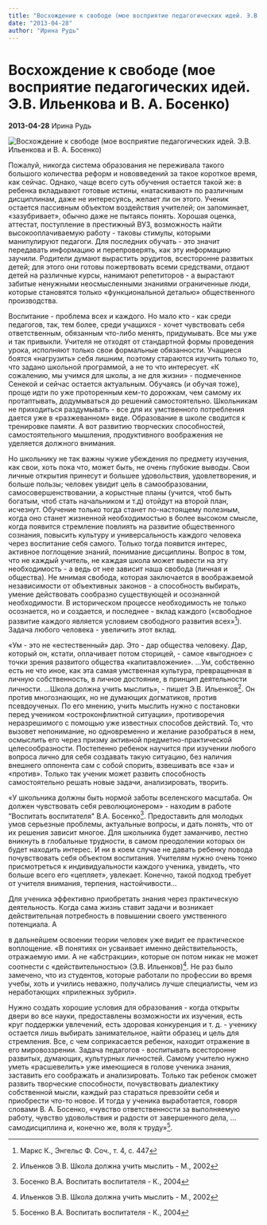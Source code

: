 ```yaml
---
title: "Восхождение к свободе (мое восприятие педагогических идей. Э.В. Ильенкова и В. А. Босенко)"
date: "2013-04-28"
author: "Ирина Рудь"
---
```


# Восхождение к свободе (мое восприятие педагогических идей. Э.В. Ильенкова и В. А. Босенко)

**2013-04-28** Ирина Рудь

![Восхождение к свободе (мое восприятие педагогических идей. Э.В. Ильенкова и В. А. Босенко)](https://encrypted-tbn3.gstatic.com/images?q=tbn:ANd9GcTlxJ3Olp-aP89DJHiu6kgCv47h8quiiOhj8B4r1btJA_WpryHKGA)

Пожалуй, никогда система образования не переживала такого большого количества реформ и нововведений за такое короткое время, как сейчас. Однако, чаще всего суть обучения остается такой же: в ребенка вкладывают готовые истины, «натаскивают» по различным дисциплинам, даже не интересуясь, желает ли он этого. Ученик остается пассивным объектом воздействия учителей; он запоминает, «зазубривает», обычно даже не пытаясь понять. Хорошая оценка, аттестат, поступление в престижный ВУЗ, возможность найти высокооплачиваемую работу - таковы стимулы, которыми манипулируют педагоги. Для последних обучать - это значит передавать информацию и перепроверять, как эту информацию заучили. Родители думают вырастить эрудитов, всесторонне развитых детей; для этого они готовы пожертвовать всеми средствами, отдают детей на различные курсы, нанимают репетиторов - а вырастают забитые ненужными неосмысленными знаниями ограниченные люди, которые становятся только «функциональной деталью» общественного производства.

Воспитание - проблема всех и каждого. Но мало кто - как среди педагогов, так, тем более, среди учащихся - хочет чувствовать себя ответственным, обязанным что-либо менять, придумывать. Все мы уже и так привыкли. Учителя не отходят от стандартной формы проведения урока, исполняют только свои формальные обязанности. Учащиеся боятся «нагрузить» себя лишним, поэтому стараются изучить только то, что задано школьной программой, а не то что интересует. «К сожалению, мы учимся для школы, а не для жизни» - подмеченное Сенекой и сейчас остается актуальным. Обучаясь (и обучая тоже), проще идти по уже проторенным кем-то дорожкам, чем самому их протаптывать, додумываться до решений самостоятельно. Школьникам не приходиться раздумывать - все для их умственного потребления дается уже в «разжеванном» виде. Образование в школе сводится к тренировке памяти. А вот развитию творческих способностей, самостоятельного мышления, продуктивного воображения не уделяется должного внимания.

Но школьнику не так важны чужие убеждения по предмету изучения, как свои, хоть пока что, может быть, не очень глубокие выводы. Свои личные открытия принесут и большее удовольствия, удовлетворения, и больше пользы; человек увидит цель в самообразовании, самосовершенствовании, а корыстные планы (учится, чтоб быть богатым, чтоб стать начальником и т.д) отойдут на второй план, исчезнут. Обучение только тогда станет по-настоящему полезным, когда оно станет жизненной необходимостью в более высоком смысле, когда появится стремление повлиять на развитие общественного сознания, повысить культуру и универсальность каждого человека через воспитание себя самого. Только тогда появится интерес, активное поглощение знаний, понимание дисциплины. Вопрос в том, что не каждый учитель, не каждая школа может вывести на эту необходимость - а ведь от нее зависит наша свобода (личная и общества). Не мнимая свобода, которая заключается в воображаемой независимости от объективных законов - а способность выбирать, умение действовать сообразно существующей и осознанной необходимости. В историческом процессе необходимость не только осознается, но и создается, и последнее - вклад каждого («свободное развитие каждого является условием свободного развития всех»[^1]). Задача любого человека - увеличить этот вклад.

«Ум - это не «естественный» дар. Это - дар общества человеку. Дар, который он, кстати, оплачивает потом сторицей, - самое «выгодное» с точки зрения развитого общества «капитавложение». ...Ум, собственно есть не что иное, как эта самая умственная культура, превращенная в личную собственность, в личное достояние, в принцип деятельности личности. ...Школа должна учить мыслить», - пишет Э.В. Ильенков[^2]. Он против многознающих, но не думающих догматиков, против псевдоученых. По его мнению, учить мыслить нужно с постановки перед учеником «остроконфликтной ситуации», противоречия неразрешимого с помощью уже известных способов действий. То, что вызовет непонимание, но одновременно и желание разобраться в нем, осмыслить его через призму активной предметно-практической целесообразности. Постепенно ребенок научится при изучении любого вопроса лично для себя создавать такую ситуацию, без наличия внешнего оппонента сам с собой спорить, взвешивать все «за» и «против». Только так ученик может развить способность самостоятельно решать новые задачи, анализировать, творить.

«У школьника должны быть нормой заботы вселенского масштаба. Он должен чувствовать себя революционером» - находим в работе "Воспитать воспитателя" В.А. Босенко[^3]. Предоставить для молодых умов серьезные проблемы, актуальные вопросы, и дать понять, что от их решения зависит многое. Для школьника будет заманчиво, лестно вникнуть в глобальные трудности, в самом преодолении которых он будет находить интерес. И ни в коем случае не давать ребенку повода почувствовать себя объектом воспитания. Учителям нужно очень тонко присмотреться к индивидуальности каждого ученика, увидеть, что больше всего его «цепляет», увлекает. Конечно, такой подход требует от учителя внимания, терпения, настойчивости...

Для ученика эффективно приобретать знания через практическую деятельность. Когда сама жизнь ставит задачи и возникает действительная потребность в повышении своего умственного потенциала. А

в дальнейшем освоении теории человек уже видит ее практическое воплощение. «В понятиях он усваивает именно действительность, отражаемую ими. А не «абстракции», которые он потом никак не может соотнести с «действительностью» (Э.В. Ильенков)[^2]. Не раз было замечено, что из студентов, которые работали по профессии во время учебы, хоть и учились неважно, получались лучше специалисты, чем из неработающих «прилежных зубрил».

Нужно создать хорошие условия для образования - когда открыты двери во все науки, предоставлены возможности их изучения, есть круг поддержки увлечений, есть здоровая конкуренция и т. д. - ученику остается лишь выбирать занимательное, найти образец и цель для стремления. Все, с чем соприкасается ребенок, находит отражение в его мировоззрении. Задача педагогов - воспитывать всесторонне развитых, думающих, культурных личностей. Самому учителю нужно уметь «расшевелить» уже имеющиеся в голове ученика знания, заставить его соображать и анализировать. Только так ребенок сможет развить творческие способности, почувствовать диалектику собственной мысли, каждый раз стараться превзойти себя и приобрести что-то новое. И тогда у ученика выработается, говоря словами В. А. Босенко, «чувство ответственности за выполняемую работу, чувство удовольствия и радости от завершенного дела, ... самодисциплина и, конечно же, воля к труду»[^3].

[^1]: Маркс К., Энгельс Ф. Соч., т. 4, с. 447

[^2]: Ильенков Э.В. Школа должна учить мыслить - М., 2002

[^3]: Босенко В.А. Воспитать воспитателя - К., 2004

[^2]: 

[^3]: